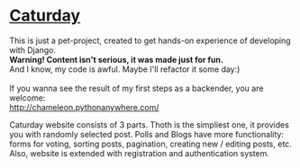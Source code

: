 # [Caturday](http://chameleon.pythonanywhere.com/)

This is just a pet-project, created to get hands-on experience of developing with Django.<br>
<b>Warning! Content isn't serious, it was made just for fun.</b><br>
And I know, my code is awful. Maybe I'll refactor it some day:) <br><br>
If you wanna see the result of my first steps as a backender, you are welcome:<br>
http://chameleon.pythonanywhere.com/

Caturday website consists of 3 parts. Thoth is the simpliest one, it provides you with randomly selected post.
Polls and Blogs have more functionality: forms for voting, sorting posts, pagination, creating new / editing posts, etc.
Also, website is extended with registration and authentication system.
